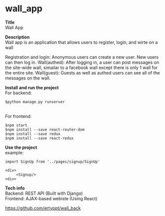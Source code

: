 # wall_app
**Title** 
<br>Wall App<br/>

**Description**
<br>Wall app is an application that allows users to register, login, and wirte on a wall<br/>

Registration and login: Anonymous users can create a new user. New users can then log in.
Wall(authed): After logging in, a user can post messages on the site-wide wall, simailar to a facebook wall except there is only 1 wall for the entire site.
Wall(guest): Guests as well as authed users can see all of the messages on the wall.

**Install and run the project**
<br>For backend:<br/>
```
$python manage.py runserver
```

<br>For frontend:<br/>
```
$npm start
$npm install --save react-router-dom
$npm install --save redux
$npm install --save react-redux
```


**Use the project**
<br>example:<br/>

```
import SignUp from '../pages/signup/SignUp'

<div>
     <Signup/>
<div>
```


**Tech info**
<br>Backend: REST API (Built with Django)<br/>
Frontend: AJAX-based webiste (Using React)

https://github.com/ertyppt/wall_back
